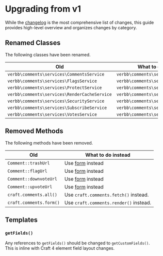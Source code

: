 # Upgrading from v1
While the [changelog](https://github.com/verbb/comments/blob/craft-5/CHANGELOG.md) is the most comprehensive list of changes, this guide provides high-level overview and organizes changes by category.

## Renamed Classes
The following classes have been renamed.

Old | What to do instead
--- | ---
| `verbb\comments\services\CommentsService` | `verbb\comments\services\Comments`
| `verbb\comments\services\FlagsService` | `verbb\comments\services\Flags`
| `verbb\comments\services\ProtectService` | `verbb\comments\services\Protect`
| `verbb\comments\services\RenderCacheService` | `verbb\comments\services\RenderCache`
| `verbb\comments\services\SecurityService` | `verbb\comments\services\Security`
| `verbb\comments\services\SubscribeService` | `verbb\comments\services\Subscribe`
| `verbb\comments\services\VotesService` | `verbb\comments\services\Votes`

## Removed Methods
The following methods have been removed.

Old | What to do instead
--- | ---
| `Comment::trashUrl` | Use [form](https://verbb.io/craft-plugins/comments/docs/developers/comment) instead
| `Comment::flagUrl` | Use [form](https://verbb.io/craft-plugins/comments/docs/developers/comment) instead
| `Comment::downvoteUrl` | Use [form](https://verbb.io/craft-plugins/comments/docs/developers/comment) instead
| `Comment::upvoteUrl` | Use [form](https://verbb.io/craft-plugins/comments/docs/developers/comment) instead
| `craft.comments.all()` | Use `craft.comments.fetch()` instead.
| `craft.comments.form()` | Use `craft.comments.render()` instead.

## Templates

### `getFields()`
Any references to `getFields()` should be changed to `getCustomFields()`. This is inline with Craft 4 element field layout changes.
